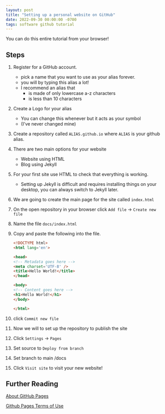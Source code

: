 ```yaml
---
layout: post
title: "Setting up a personal website on GitHub"
date: 2022-09-30 00:00:00 -0700
tags: software github tutorial
---
```


You can do this entire tutorial from your browser!


## Steps

1. Register for a GitHub account.
    - pick a name that you want to use as your alias forever.
    - you will by typing this alias a lot!
    - I recommend an alias that
        - is made of only lowercase a-z characters
        - is less than 10 characters
1. Create a Logo for your alias
    - You can change this whenever but it acts as your symbol
    - (I've never changed mine)
1. Create a repository called `ALIAS.github.io` where `ALIAS` is your github alias.
1. There are two main options for your website
    - Website using HTML
    - Blog using Jekyll
1. For your first site use HTML to check that everything is working.
    - Setting up Jekyll is difficult and requires installing things on your desktop, you can always switch to Jekyll later.
1. We are going to create the main page for the site called `index.html`
1. On the open repository in your browser click `Add file` -> `Create new file`
1. Name the file `docs/index.html`
1. Copy and paste the following into the file.

    ```html
    <!DOCTYPE html>
    <html lang='en'>

    <head>
    <!-- Metadata goes here -->
    <meta charset='UTF-8' />
    <title>Hello World!</title>
    </head>

    <body>
    <!-- Content goes here -->
    <h1>Hello World!</h1>
    </body>

    </html>

    ```

1. click `Commit new file`
1. Now we will to set up the repository to publish the site
1. Click `Settings` -> `Pages`
1. Set source to `Deploy from branch`
1. Set branch to main /docs
1. Click `Visit site` to visit your new website!

## Further Reading

[About GitHub Pages](https://docs.github.com/en/pages/getting-started-with-github-pages/about-github-pages)

[Github Pages Terms of Use](https://docs.github.com/en/pages/getting-started-with-github-pages/about-github-pages#prohibited-uses)
